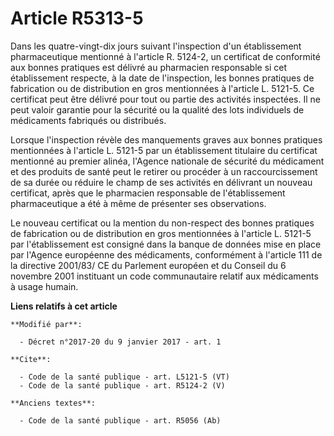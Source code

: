 # Article R5313-5

Dans les quatre-vingt-dix jours suivant l'inspection d'un établissement pharmaceutique mentionné à l'article R. 5124-2, un
certificat de conformité aux bonnes pratiques est délivré au pharmacien responsable si cet établissement respecte, à la date
de l'inspection, les bonnes pratiques de fabrication ou de distribution en gros mentionnées à l'article L. 5121-5. Ce
certificat peut être délivré pour tout ou partie des activités inspectées. Il ne peut valoir garantie pour la sécurité ou la
qualité des lots individuels de médicaments fabriqués ou distribués. 

Lorsque l'inspection révèle des manquements graves aux bonnes pratiques mentionnées à l'article L. 5121-5 par un
établissement titulaire du certificat mentionné au premier alinéa, l'Agence nationale de sécurité du médicament et des
produits de santé peut le retirer ou procéder à un raccourcissement de sa durée ou réduire le champ de ses activités en
délivrant un nouveau certificat, après que le pharmacien responsable de l'établissement pharmaceutique a été à même de
présenter ses observations. 

Le nouveau certificat ou la mention du non-respect des bonnes pratiques de fabrication ou de distribution en gros mentionnées
à l'article L. 5121-5 par l'établissement est consigné dans la banque de données mise en place par l'Agence européenne des
médicaments, conformément à l'article 111 de la directive 2001/83/ CE du Parlement européen et du Conseil du 6 novembre 2001
instituant un code communautaire relatif aux médicaments à usage humain.

**Liens relatifs à cet article**

	**Modifié par**:

	  - Décret n°2017-20 du 9 janvier 2017 - art. 1

	**Cite**:

	  - Code de la santé publique - art. L5121-5 (VT)
	  - Code de la santé publique - art. R5124-2 (V)

	**Anciens textes**:

	  - Code de la santé publique - art. R5056 (Ab)
